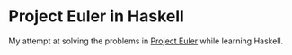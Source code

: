 # Project Euler in Haskell

My attempt at solving the problems in [Project Euler](https://projecteuler.net/about) while learning Haskell.